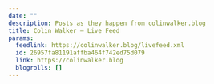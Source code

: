 ```yaml
---
date: ""
description: Posts as they happen from colinwalker.blog
title: Colin Walker – Live Feed
params:
  feedlink: https://colinwalker.blog/livefeed.xml
  id: 26957fa81191affba464f742ed75d079
  link: https://colinwalker.blog
  blogrolls: []
---
```

